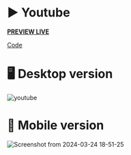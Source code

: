 # ▶️ Youtube

**[PREVIEW LIVE](https://edveika-youtube.netlify.app/)**

[Code](https://github.com/Edveika/Web-FrontEnd-Practice/tree/main/Youtube)

# 🖥 Desktop version

![youtube](https://github.com/Edveika/Web-FrontEnd-Practice/assets/113787144/9ec5e108-548e-4128-95ff-d8688f7fd374)

# 📱 Mobile version

![Screenshot from 2024-03-24 18-51-25](https://github.com/Edveika/HTML-CSS-Practice/assets/113787144/196b6140-9a8f-4468-bb9b-867314e259a8)
